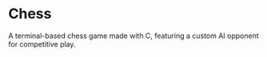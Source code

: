 # Chess
A terminal-based chess game made with C, featuring a custom AI opponent for competitive play.
